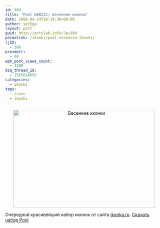 ```yaml
---
id: 304
title: 'Pool &#8211; весенние иконки'
date: 2008-04-24T16:14:38+00:00
author: serEga
layout: post
guid: http://artslab.info/?p=304
permalink: /ikonki/pool-vesennie-ikonki/
ljID:
  - 306
prosmotr:
  - 46
wpb_post_views_count:
  - 1280
dsq_thread_id:
  - 1565024892
categories:
  - ikonki
tags:
  - icons
  - ikonki
---
```

<p style="text-align: center;">
  <img style="border: 0pt none;" src="http://artslab.info/wp-content/uploads/pool.png" alt="Весенние иконки" width="453" height="312" />
</p>

Очередной красивейший набор иконок от сайта <a href="http://ikonka.ru/free/" target="_blank">ikonka.ru</a>. <a href="http://www.iconka.com/free/" target="_blank">Скачать набор Pool</a>